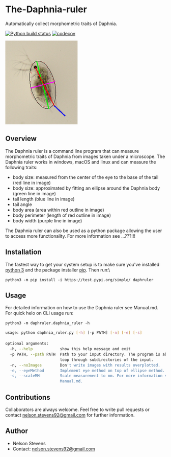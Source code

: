 # The-Daphnia-ruler
Automatically collect morphometric traits of Daphnia.
<!-- badges: start -->
[![Python build status](https://github.com/nelstevens/The-Daphnia-ruler/workflows/build/badge.svg)](https://github.com/nelstevens/The-Daphnia-ruler/actions)
[![codecov](https://codecov.io/gh/nelstevens/The-Daphnia-ruler/branch/proper/graph/badge.svg?token=1268756M42)](https://codecov.io/gh/nelstevens/The-Daphnia-ruler)
<!-- badges: end -->

![](images/final_product_fin.jpg)
## Overview
The Daphnia ruler is a command line program that can measure morphometric traits of Daphnia from images taken under a microscope. 
The Daphnia ruler works in windows, macOS and linux and can measure the following traits:
* body size: measured from the center of the eye to the base of the tail (red line in image)
* body size: approximated by fitting an ellipse around the Daphnia body (green line in image)
* tail length (blue line in image)
* tail angle
* body area (area within red outline in image)
* body perimeter (length of red outline in image)
* body width (purple line in image)

The Daphnia ruler can also be used as a python package allowing the user to access more functionality. For more information see ...???!!!


## Installation
The fastest way to get your system setup is to make sure you've installed [python 3](https://www.python.org/) and the package installer [pip](https://pypi.org/project/pip/). Then run:\
```
python3 -m pip install -i https://test.pypi.org/simple/ daphruler
```

## Usage
For detailed information on how to use the Daphnia ruler see Manual.md. For quick helo on CLI usage run:
```
python3 -m daphruler.daphnia_ruler -h
```

```bash
usage: python daphnia_ruler.py [-h] [-p PATH] [-n] [-e] [-s]

optional arguments:
  -h, --help            show this help message and exit
  -p PATH, --path PATH  Path to your input directory. The program is able to
                        loop through subdirectories of the input.
  -n, --noImages        Don't write images with results overplotted.
  -e, --eyeMethod       Implement eye method on top of ellipse method.
  -s, --scaleMM         Scale measurement to mm. For more information see
                        Manual.md.
```

## Contributions
Collaborators are always welcome. Feel free to write pull requests or contact nelson.stevens92@gmail.com for further information.

## Author
* Nelson Stevens
* Contact: nelson.stevens92@gmail.com
